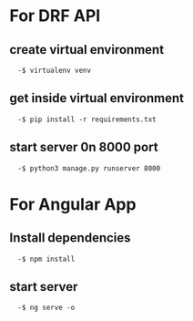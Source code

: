 
# For DRF API

## create virtual environment 
      -$ virtualenv venv
## get inside virtual environment
      -$ pip install -r requirements.txt
## start server 0n 8000 port 
      -$ python3 manage.py runserver 8000

# For Angular App

## Install dependencies
      -$ npm install

## start server
      -$ ng serve -o

